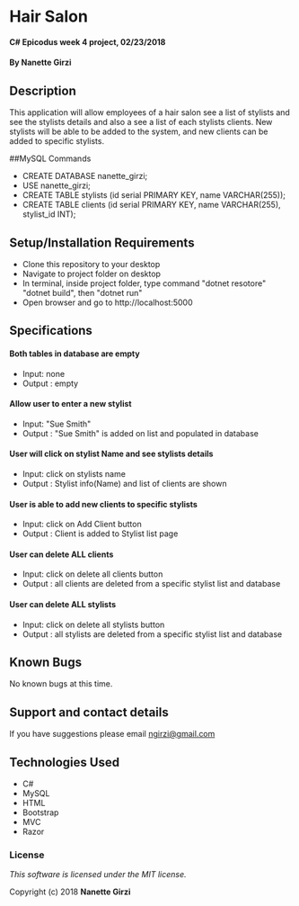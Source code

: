 # Hair Salon

#### C# Epicodus week 4 project, 02/23/2018

#### By **Nanette Girzi**

## Description

This application will allow employees of a hair salon see a list of stylists and see the stylists details and also a see a list of each stylists clients. New stylists will be able to be added to the system, and new clients can be added to specific stylists.


##MySQL Commands

- CREATE DATABASE nanette_girzi;
- USE nanette_girzi;
- CREATE TABLE stylists (id serial PRIMARY KEY, name VARCHAR(255));
- CREATE TABLE clients (id serial PRIMARY KEY, name VARCHAR(255), stylist_id INT);


## Setup/Installation Requirements

* Clone this repository to your desktop
* Navigate to project folder on desktop
* In terminal, inside project folder, type command "dotnet resotore" "dotnet build", then "dotnet run"
* Open browser and go to http://localhost:5000

## Specifications

#### Both tables in database are empty
* Input: none
* Output : empty

#### Allow user to enter a new stylist
* Input: "Sue Smith"
* Output : "Sue Smith" is added on list and populated in database

#### User will click on stylist Name and see stylists details
* Input: click on stylists name
* Output : Stylist info(Name) and  list of clients are shown

#### User is able to add new clients to specific stylists
* Input: click on Add Client button
* Output : Client is added to Stylist list page

#### User can delete  ALL clients
* Input: click on delete all clients button
* Output : all clients are deleted from a specific stylist list and database

#### User can delete  ALL stylists
* Input: click on delete all stylists button
* Output : all stylists are deleted from a specific stylist list and database


## Known Bugs

No known bugs at this time.

## Support and contact details

If you have suggestions please email ngirzi@gmail.com

## Technologies Used

* C#
* MySQL
* HTML
* Bootstrap
* MVC  
* Razor

### License

*This software is licensed under the MIT license.*

Copyright (c) 2018 **Nanette Girzi**
